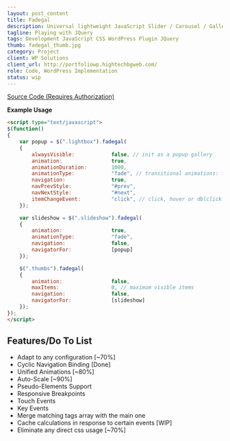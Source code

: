 ```yaml
---
layout: post_content
title: Fadegal
description: Universal lightweight JavaScript Slider / Carousel / Gallery / Navigator
tagline: Playing with JQuery
tags: Development JavaScript CSS WordPress Plugin JQuery
thumb: fadegal_thumb.jpg
category: Project
client: WP Solutions
client_url: http://portfoliowp.hightechbgweb.com/
role: Code, WordPress Implementation
status: wip
---
```

<a href="https://bitbucket.org/softtech-bg/fadegal/" class="icon fa-bitbucket">
Source Code (Requires Authorization)</a>

**Example Usage**

~~~ html
<script type="text/javascript">
$(function()
{
    var popup = $(".lightbox").fadegal(
    {
        alwaysVisible:            false, // init as a popup gallery
        animation:                true,
        animationDuration:        1000,
        animationType:            "fade", // transitional animations: fade, slide, popup
        navigation:               true,
        navPrevStyle:             "#prev",
        navNextStyle:             "#next",
        itemChangeEvent:          "click", // click, hover or dblclick
    });

    var slideshow = $(".slideshow").fadegal(
    {
        animation:                true,
        animationType:            "fade",
        navigation:               false,
        navigatorFor:             [popup]
    });

    $(".thumbs").fadegal(
    {
        animation:                false,
        maxItems:                 0, // maximum visible items
        navigation:               false,
        navigatorFor:             [slideshow]
    });
});
</script>
~~~

## Features/Do To List
- Adapt to any configuration [~70%]
- Cyclic Navigation Binding [Done]
- Unified Animations [~80%]
- Auto-Scale [~90%]
- Pseudo-Elements Support
- Responsive Breakpoints
- Touch Events
- Key Events
- Merge matching tags array with the main one
- Cache calculations in response to certain events [WIP]
- Eliminate any direct css usage [~70%]
